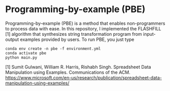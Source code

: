 # Programming-by-example (PBE)

Programming-by-example (PBE) is a method that enables non-programmers to process data with ease. 
In this repository, I implemented the FLASHFILL [1] algorithm that synthesizes string transformation program from input-output examples provided by users.
To run PBE, you just type

```
conda env create -n pbe -f environment.yml
conda activate pbe
python main.py
```

[1] Sumit Gulwani, William R. Harris, Rishabh Singh. Spreadsheet Data Manipulation using Examples. Communications of the ACM. https://www.microsoft.com/en-us/research/publication/spreadsheet-data-manipulation-using-examples/
